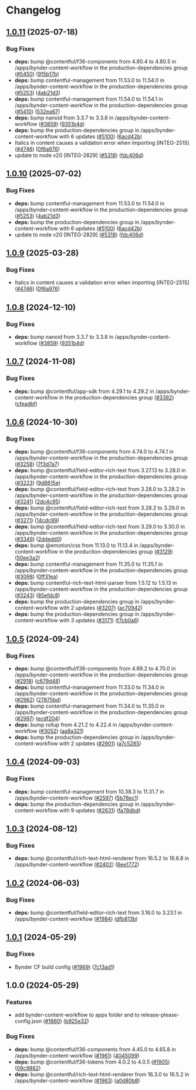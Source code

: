 # Changelog

## [1.0.11](https://github.com/translationstudio/marketplace-partner-apps/compare/bynder-content-workflow-v1.0.10...bynder-content-workflow-v1.0.11) (2025-07-18)


### Bug Fixes

* **deps:** bump @contentful/f36-components from 4.80.4 to 4.80.5 in /apps/bynder-content-workflow in the production-dependencies group ([#5450](https://github.com/translationstudio/marketplace-partner-apps/issues/5450)) ([915b17b](https://github.com/translationstudio/marketplace-partner-apps/commit/915b17b7f6b8e613bdc454a1eb52da668ba3041c))
* **deps:** bump contentful-management from 11.53.0 to 11.54.0 in /apps/bynder-content-workflow in the production-dependencies group ([#5253](https://github.com/translationstudio/marketplace-partner-apps/issues/5253)) ([4ab21d3](https://github.com/translationstudio/marketplace-partner-apps/commit/4ab21d351f4cfbf23198bd747b4a4dc9cf4ae8a7))
* **deps:** bump contentful-management from 11.54.0 to 11.54.1 in /apps/bynder-content-workflow in the production-dependencies group ([#5410](https://github.com/translationstudio/marketplace-partner-apps/issues/5410)) ([532ea67](https://github.com/translationstudio/marketplace-partner-apps/commit/532ea6755d57ce5a6af5ac356fd42df989ed3d49))
* **deps:** bump nanoid from 3.3.7 to 3.3.8 in /apps/bynder-content-workflow ([#3859](https://github.com/translationstudio/marketplace-partner-apps/issues/3859)) ([9351b4d](https://github.com/translationstudio/marketplace-partner-apps/commit/9351b4d9d1503c8f6b65af0303ddcc654f4d4cdf))
* **deps:** bump the production-dependencies group in /apps/bynder-content-workflow with 6 updates ([#5100](https://github.com/translationstudio/marketplace-partner-apps/issues/5100)) ([6acd42b](https://github.com/translationstudio/marketplace-partner-apps/commit/6acd42b10aaed645d439ff0eb963ed085fcdff33))
* Italics in content causes a validation error when importing [INTEG-2515] ([#4746](https://github.com/translationstudio/marketplace-partner-apps/issues/4746)) ([0f6a976](https://github.com/translationstudio/marketplace-partner-apps/commit/0f6a976befdfd8c73c0f7d929cfabecf20765a87))
* update to node v20 [INTEG-2829] ([#5318](https://github.com/translationstudio/marketplace-partner-apps/issues/5318)) ([fdc406d](https://github.com/translationstudio/marketplace-partner-apps/commit/fdc406d9328bc6279abb658dcf5a1bf28795a449))

## [1.0.10](https://github.com/contentful/marketplace-partner-apps/compare/bynder-content-workflow-v1.0.9...bynder-content-workflow-v1.0.10) (2025-07-02)


### Bug Fixes

* **deps:** bump contentful-management from 11.53.0 to 11.54.0 in /apps/bynder-content-workflow in the production-dependencies group ([#5253](https://github.com/contentful/marketplace-partner-apps/issues/5253)) ([4ab21d3](https://github.com/contentful/marketplace-partner-apps/commit/4ab21d351f4cfbf23198bd747b4a4dc9cf4ae8a7))
* **deps:** bump the production-dependencies group in /apps/bynder-content-workflow with 6 updates ([#5100](https://github.com/contentful/marketplace-partner-apps/issues/5100)) ([6acd42b](https://github.com/contentful/marketplace-partner-apps/commit/6acd42b10aaed645d439ff0eb963ed085fcdff33))
* update to node v20 [INTEG-2829] ([#5318](https://github.com/contentful/marketplace-partner-apps/issues/5318)) ([fdc406d](https://github.com/contentful/marketplace-partner-apps/commit/fdc406d9328bc6279abb658dcf5a1bf28795a449))

## [1.0.9](https://github.com/contentful/marketplace-partner-apps/compare/bynder-content-workflow-v1.0.8...bynder-content-workflow-v1.0.9) (2025-03-28)


### Bug Fixes

* Italics in content causes a validation error when importing [INTEG-2515] ([#4746](https://github.com/contentful/marketplace-partner-apps/issues/4746)) ([0f6a976](https://github.com/contentful/marketplace-partner-apps/commit/0f6a976befdfd8c73c0f7d929cfabecf20765a87))

## [1.0.8](https://github.com/contentful/marketplace-partner-apps/compare/bynder-content-workflow-v1.0.7...bynder-content-workflow-v1.0.8) (2024-12-10)


### Bug Fixes

* **deps:** bump nanoid from 3.3.7 to 3.3.8 in /apps/bynder-content-workflow ([#3859](https://github.com/contentful/marketplace-partner-apps/issues/3859)) ([9351b4d](https://github.com/contentful/marketplace-partner-apps/commit/9351b4d9d1503c8f6b65af0303ddcc654f4d4cdf))

## [1.0.7](https://github.com/contentful/marketplace-partner-apps/compare/bynder-content-workflow-v1.0.6...bynder-content-workflow-v1.0.7) (2024-11-08)


### Bug Fixes

* **deps:** bump @contentful/app-sdk from 4.29.1 to 4.29.2 in /apps/bynder-content-workflow in the production-dependencies group ([#3382](https://github.com/contentful/marketplace-partner-apps/issues/3382)) ([cfeadbf](https://github.com/contentful/marketplace-partner-apps/commit/cfeadbf541c8d77d0a3f17983403f1a450104f75))

## [1.0.6](https://github.com/contentful/marketplace-partner-apps/compare/bynder-content-workflow-v1.0.5...bynder-content-workflow-v1.0.6) (2024-10-30)


### Bug Fixes

* **deps:** bump @contentful/f36-components from 4.74.0 to 4.74.1 in /apps/bynder-content-workflow in the production-dependencies group ([#3258](https://github.com/contentful/marketplace-partner-apps/issues/3258)) ([7f3d7a7](https://github.com/contentful/marketplace-partner-apps/commit/7f3d7a75e4464e96e3b8c45b9bb426a05b734981))
* **deps:** bump @contentful/field-editor-rich-text from 3.27.13 to 3.28.0 in /apps/bynder-content-workflow in the production-dependencies group ([#3223](https://github.com/contentful/marketplace-partner-apps/issues/3223)) ([9d8615e](https://github.com/contentful/marketplace-partner-apps/commit/9d8615e420f10a38581754aa4efe2fa5a05f469b))
* **deps:** bump @contentful/field-editor-rich-text from 3.28.0 to 3.28.2 in /apps/bynder-content-workflow in the production-dependencies group ([#3241](https://github.com/contentful/marketplace-partner-apps/issues/3241)) ([2dc4c95](https://github.com/contentful/marketplace-partner-apps/commit/2dc4c959fba3a5aec08266ccb7379c34d9d9907b))
* **deps:** bump @contentful/field-editor-rich-text from 3.28.2 to 3.29.0 in /apps/bynder-content-workflow in the production-dependencies group ([#3271](https://github.com/contentful/marketplace-partner-apps/issues/3271)) ([14cdc99](https://github.com/contentful/marketplace-partner-apps/commit/14cdc994dffd3dbe3d0776c76d5b64287b23460b))
* **deps:** bump @contentful/field-editor-rich-text from 3.29.0 to 3.30.0 in /apps/bynder-content-workflow in the production-dependencies group ([#3349](https://github.com/contentful/marketplace-partner-apps/issues/3349)) ([2ddedd0](https://github.com/contentful/marketplace-partner-apps/commit/2ddedd02c549b38d59aff16039d6a6020a9dc32e))
* **deps:** bump @emotion/css from 11.13.0 to 11.13.4 in /apps/bynder-content-workflow in the production-dependencies group ([#3129](https://github.com/contentful/marketplace-partner-apps/issues/3129)) ([50ee3a2](https://github.com/contentful/marketplace-partner-apps/commit/50ee3a2d11c4038767578c892d77a549b378e7c1))
* **deps:** bump contentful-management from 11.35.0 to 11.35.1 in /apps/bynder-content-workflow in the production-dependencies group ([#3098](https://github.com/contentful/marketplace-partner-apps/issues/3098)) ([0ff31ea](https://github.com/contentful/marketplace-partner-apps/commit/0ff31eaaf66764033b85e12cdb5220623ba18eaf))
* **deps:** bump contentful-rich-text-html-parser from 1.5.12 to 1.5.13 in /apps/bynder-content-workflow in the production-dependencies group ([#3243](https://github.com/contentful/marketplace-partner-apps/issues/3243)) ([85efdc8](https://github.com/contentful/marketplace-partner-apps/commit/85efdc8975e09a04ecc7d5e71baf0e4bb5bdf9d6))
* **deps:** bump the production-dependencies group in /apps/bynder-content-workflow with 2 updates ([#3207](https://github.com/contentful/marketplace-partner-apps/issues/3207)) ([ac70942](https://github.com/contentful/marketplace-partner-apps/commit/ac7094261b1fa8b2d4f70dffa64dad8a6b86534d))
* **deps:** bump the production-dependencies group in /apps/bynder-content-workflow with 3 updates ([#3171](https://github.com/contentful/marketplace-partner-apps/issues/3171)) ([f7cb0a6](https://github.com/contentful/marketplace-partner-apps/commit/f7cb0a63d6a8c8250b3b615706c4e206975576a0))

## [1.0.5](https://github.com/contentful/marketplace-partner-apps/compare/bynder-content-workflow-v1.0.4...bynder-content-workflow-v1.0.5) (2024-09-24)


### Bug Fixes

* **deps:** bump @contentful/f36-components from 4.69.2 to 4.70.0 in /apps/bynder-content-workflow in the production-dependencies group ([#2918](https://github.com/contentful/marketplace-partner-apps/issues/2918)) ([c679d48](https://github.com/contentful/marketplace-partner-apps/commit/c679d483e33d78aa6a7bdeb633848521dc99938d))
* **deps:** bump contentful-management from 11.33.0 to 11.34.0 in /apps/bynder-content-workflow in the production-dependencies group ([#2962](https://github.com/contentful/marketplace-partner-apps/issues/2962)) ([27875bd](https://github.com/contentful/marketplace-partner-apps/commit/27875bda6a77af96fd776d3cfed4d835bbd14949))
* **deps:** bump contentful-management from 11.34.0 to 11.35.0 in /apps/bynder-content-workflow in the production-dependencies group ([#2997](https://github.com/contentful/marketplace-partner-apps/issues/2997)) ([ecdf204](https://github.com/contentful/marketplace-partner-apps/commit/ecdf20402ab41abec20e45bc8c8d9956135d7bc1))
* **deps:** bump rollup from 4.21.2 to 4.22.4 in /apps/bynder-content-workflow ([#3052](https://github.com/contentful/marketplace-partner-apps/issues/3052)) ([aa8a321](https://github.com/contentful/marketplace-partner-apps/commit/aa8a321c90a7404553790b7ba08096ea9e5471ab))
* **deps:** bump the production-dependencies group in /apps/bynder-content-workflow with 2 updates ([#2901](https://github.com/contentful/marketplace-partner-apps/issues/2901)) ([a7c5285](https://github.com/contentful/marketplace-partner-apps/commit/a7c5285208e70421ea19443a6cbdda60274f68b1))

## [1.0.4](https://github.com/contentful/marketplace-partner-apps/compare/bynder-content-workflow-v1.0.3...bynder-content-workflow-v1.0.4) (2024-09-03)


### Bug Fixes

* **deps:** bump contentful-management from 10.38.3 to 11.31.7 in /apps/bynder-content-workflow ([#2597](https://github.com/contentful/marketplace-partner-apps/issues/2597)) ([5b78ec1](https://github.com/contentful/marketplace-partner-apps/commit/5b78ec110410f44f4bc5ed99a4e5ae4f1913ab78))
* **deps:** bump the production-dependencies group in /apps/bynder-content-workflow with 9 updates ([#2631](https://github.com/contentful/marketplace-partner-apps/issues/2631)) ([fa78dbd](https://github.com/contentful/marketplace-partner-apps/commit/fa78dbd47cd5b446baa0cbfdee07f2d07381a740))

## [1.0.3](https://github.com/contentful/marketplace-partner-apps/compare/bynder-content-workflow-v1.0.2...bynder-content-workflow-v1.0.3) (2024-08-12)


### Bug Fixes

* **deps:** bump @contentful/rich-text-html-renderer from 16.5.2 to 16.6.8 in /apps/bynder-content-workflow ([#2402](https://github.com/contentful/marketplace-partner-apps/issues/2402)) ([6ee1772](https://github.com/contentful/marketplace-partner-apps/commit/6ee1772236a74ed6f19fd834a29b56ec753e5f54))

## [1.0.2](https://github.com/contentful/marketplace-partner-apps/compare/bynder-content-workflow-v1.0.1...bynder-content-workflow-v1.0.2) (2024-06-03)


### Bug Fixes

* **deps:** bump @contentful/field-editor-rich-text from 3.16.0 to 3.23.1 in /apps/bynder-content-workflow ([#1984](https://github.com/contentful/marketplace-partner-apps/issues/1984)) ([dfb813b](https://github.com/contentful/marketplace-partner-apps/commit/dfb813bf24a75c9f4a244537f5383020287e476b))

## [1.0.1](https://github.com/contentful/marketplace-partner-apps/compare/bynder-content-workflow-v1.0.0...bynder-content-workflow-v1.0.1) (2024-05-29)


### Bug Fixes

* Bynder CF build config ([#1969](https://github.com/contentful/marketplace-partner-apps/issues/1969)) ([7c13ad1](https://github.com/contentful/marketplace-partner-apps/commit/7c13ad18a236fb08014e2e29f801652a55057e41))

## 1.0.0 (2024-05-29)


### Features

* add bynder-content-workflow to apps folder and to release-please-config.json ([#1860](https://github.com/contentful/marketplace-partner-apps/issues/1860)) ([b925e32](https://github.com/contentful/marketplace-partner-apps/commit/b925e32dc73bef00dbdbe3d472811d185c2c655f))


### Bug Fixes

* **deps:** bump @contentful/f36-components from 4.45.0 to 4.65.8 in /apps/bynder-content-workflow ([#1961](https://github.com/contentful/marketplace-partner-apps/issues/1961)) ([4045099](https://github.com/contentful/marketplace-partner-apps/commit/40450990466f4def0e3fa68a7c5c2b9c7015b649))
* **deps:** bump @contentful/f36-tokens from 4.0.2 to 4.0.5 ([#1905](https://github.com/contentful/marketplace-partner-apps/issues/1905)) ([09c9882](https://github.com/contentful/marketplace-partner-apps/commit/09c9882ecbce217e25f85065ace36d09efcb54c5))
* **deps:** bump @contentful/rich-text-html-renderer from 16.3.0 to 16.5.2 in /apps/bynder-content-workflow ([#1963](https://github.com/contentful/marketplace-partner-apps/issues/1963)) ([a0d80b8](https://github.com/contentful/marketplace-partner-apps/commit/a0d80b8bad8f095917ef1bb8d0e8374018d9a32a))
